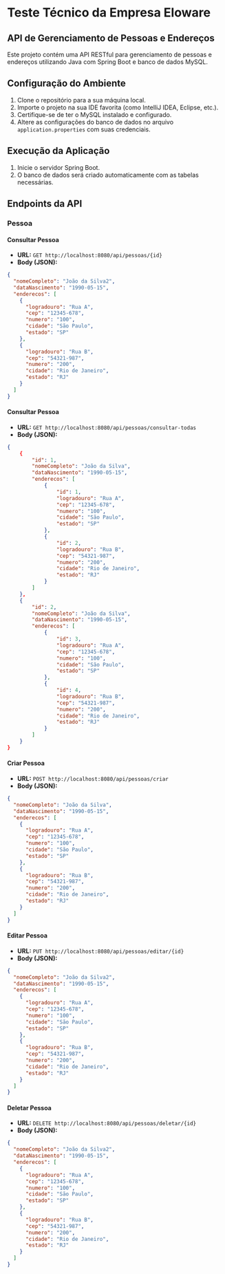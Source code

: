 # Teste Técnico da Empresa Eloware

## API de Gerenciamento de Pessoas e Endereços

Este projeto contém uma API RESTful para gerenciamento de pessoas e endereços utilizando Java com Spring Boot e banco de dados MySQL.

## Configuração do Ambiente

1. Clone o repositório para a sua máquina local.
2. Importe o projeto na sua IDE favorita (como IntelliJ IDEA, Eclipse, etc.).
3. Certifique-se de ter o MySQL instalado e configurado.
4. Altere as configurações do banco de dados no arquivo `application.properties` com suas credenciais.

## Execução da Aplicação

1. Inicie o servidor Spring Boot.
2. O banco de dados será criado automaticamente com as tabelas necessárias.

## Endpoints da API

### Pessoa

#### Consultar Pessoa
- **URL:** `GET http://localhost:8080/api/pessoas/{id}`
- **Body (JSON):**
```json
{
  "nomeCompleto": "João da Silva2",
  "dataNascimento": "1990-05-15",
  "enderecos": [
    {
      "logradouro": "Rua A",
      "cep": "12345-678",
      "numero": "100",
      "cidade": "São Paulo",
      "estado": "SP"
    },
    {
      "logradouro": "Rua B",
      "cep": "54321-987",
      "numero": "200",
      "cidade": "Rio de Janeiro",
      "estado": "RJ"
    }
  ]
}
```

#### Consultar Pessoa
- **URL:** `GET http://localhost:8080/api/pessoas/consultar-todas`
- **Body (JSON):**
```json
{
    {
        "id": 1,
        "nomeCompleto": "João da Silva",
        "dataNascimento": "1990-05-15",
        "enderecos": [
            {
                "id": 1,
                "logradouro": "Rua A",
                "cep": "12345-678",
                "numero": "100",
                "cidade": "São Paulo",
                "estado": "SP"
            },
            {
                "id": 2,
                "logradouro": "Rua B",
                "cep": "54321-987",
                "numero": "200",
                "cidade": "Rio de Janeiro",
                "estado": "RJ"
            }
        ]
    },
    {
        "id": 2,
        "nomeCompleto": "João da Silva",
        "dataNascimento": "1990-05-15",
        "enderecos": [
            {
                "id": 3,
                "logradouro": "Rua A",
                "cep": "12345-678",
                "numero": "100",
                "cidade": "São Paulo",
                "estado": "SP"
            },
            {
                "id": 4,
                "logradouro": "Rua B",
                "cep": "54321-987",
                "numero": "200",
                "cidade": "Rio de Janeiro",
                "estado": "RJ"
            }
        ]
    }
}
```

#### Criar Pessoa
- **URL:** `POST http://localhost:8080/api/pessoas/criar`
- **Body (JSON):**
```json
{
  "nomeCompleto": "João da Silva",
  "dataNascimento": "1990-05-15",
  "enderecos": [
    {
      "logradouro": "Rua A",
      "cep": "12345-678",
      "numero": "100",
      "cidade": "São Paulo",
      "estado": "SP"
    },
    {
      "logradouro": "Rua B",
      "cep": "54321-987",
      "numero": "200",
      "cidade": "Rio de Janeiro",
      "estado": "RJ"
    }
  ]
}
```

#### Editar Pessoa
- **URL:** `PUT http://localhost:8080/api/pessoas/editar/{id}`
- **Body (JSON):**
```json
{
  "nomeCompleto": "João da Silva2",
  "dataNascimento": "1990-05-15",
  "enderecos": [
    {
      "logradouro": "Rua A",
      "cep": "12345-678",
      "numero": "100",
      "cidade": "São Paulo",
      "estado": "SP"
    },
    {
      "logradouro": "Rua B",
      "cep": "54321-987",
      "numero": "200",
      "cidade": "Rio de Janeiro",
      "estado": "RJ"
    }
  ]
}
```

#### Deletar Pessoa
- **URL:** `DELETE http://localhost:8080/api/pessoas/deletar/{id}`
- **Body (JSON):**
```json
{
  "nomeCompleto": "João da Silva2",
  "dataNascimento": "1990-05-15",
  "enderecos": [
    {
      "logradouro": "Rua A",
      "cep": "12345-678",
      "numero": "100",
      "cidade": "São Paulo",
      "estado": "SP"
    },
    {
      "logradouro": "Rua B",
      "cep": "54321-987",
      "numero": "200",
      "cidade": "Rio de Janeiro",
      "estado": "RJ"
    }
  ]
}
```
